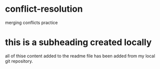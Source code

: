 # conflict-resolution
merging conflicts practice

# this is a subheading created locally

all of thise content added to the readme file has been added from my local git repository. 
